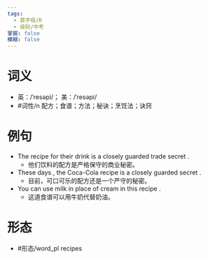 ```yaml
---
tags:
  - 首字母/R
  - 级别/中考
掌握: false
模糊: false
---
```

# 词义
- 英：/ˈresəpi/； 美：/ˈresəpi/
- #词性/n  配方；食谱；方法；秘诀；烹饪法；诀窍
# 例句
- The recipe for their drink is a closely guarded trade secret .
	- 他们饮料的配方是严格保守的商业秘密。
- These days , the Coca-Cola recipe is a closely guarded secret .
	- 目前，可口可乐的配方还是一个严守的秘密。
- You can use milk in place of cream in this recipe .
	- 这道食谱可以用牛奶代替奶油。
# 形态
- #形态/word_pl recipes
